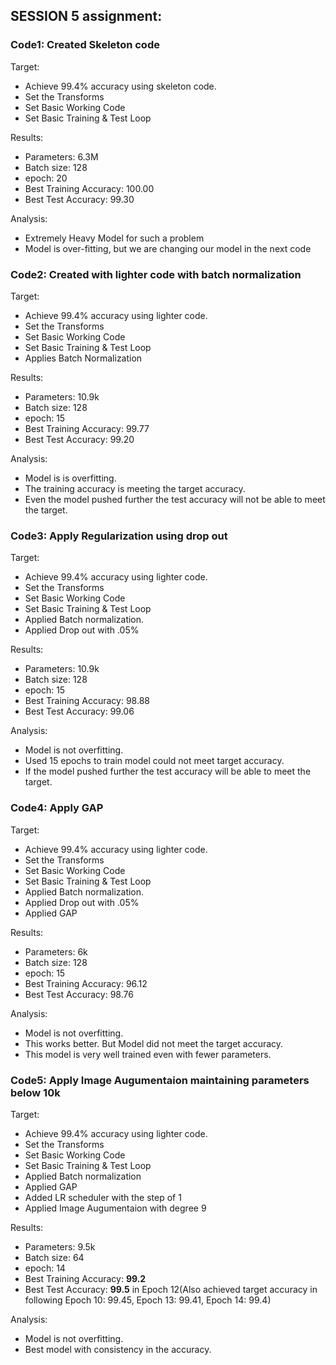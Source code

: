 ## SESSION 5 assignment:

### Code1: Created Skeleton code

Target:
  * Achieve 99.4% accuracy using skeleton code.
  * Set the Transforms
  * Set Basic Working Code
  * Set Basic Training  & Test Loop
  
Results:
  * Parameters: 6.3M
  * Batch size: 128
  * epoch: 20
  * Best Training Accuracy: 100.00
  * Best Test Accuracy: 99.30
  
Analysis:
  * Extremely Heavy Model for such a problem
  * Model is over-fitting, but we are changing our model in the next code
	
### Code2: Created with lighter code with batch normalization

Target:
  * Achieve 99.4% accuracy using lighter code.
  * Set the Transforms
  * Set Basic Working Code
  * Set Basic Training  & Test Loop
  * Applies Batch Normalization
  
Results:
  * Parameters: 10.9k
  * Batch size: 128
  * epoch: 15
  * Best Training Accuracy: 99.77
  * Best Test Accuracy: 99.20
  
Analysis:
  * Model is is overfitting.
  * The training accuracy is meeting the target accuracy.
  * Even the model pushed further the test accuracy will not be able to meet the target.
	
### Code3: Apply Regularization using drop out

Target:
  * Achieve 99.4% accuracy using lighter code.
  * Set the Transforms
  * Set Basic Working Code
  * Set Basic Training  & Test Loop
  * Applied Batch normalization.
  * Applied Drop out with .05%
  
Results:
  * Parameters: 10.9k
  * Batch size: 128
  * epoch: 15
  * Best Training Accuracy: 98.88
  * Best Test Accuracy: 99.06
  
Analysis:
  * Model is not overfitting.
  * Used 15 epochs to train model could not meet target accuracy.
  * If the model pushed further the test accuracy will be able to meet the target.
	
### Code4: Apply GAP

Target:
  * Achieve 99.4% accuracy using lighter code.
  * Set the Transforms
  * Set Basic Working Code
  * Set Basic Training  & Test Loop
  * Applied Batch normalization.
  * Applied Drop out with .05%
  * Applied GAP
  
Results:
  * Parameters: 6k
  * Batch size: 128
  * epoch: 15
  * Best Training Accuracy: 96.12
  * Best Test Accuracy: 98.76
  
Analysis:
  * Model is not overfitting.
  * This works better. But Model did not meet the target accuracy.
  * This model is very well trained even with fewer parameters.
	
### Code5: Apply Image Augumentaion maintaining parameters below 10k

Target:
  * Achieve 99.4% accuracy using lighter code.
  * Set the Transforms
  * Set Basic Working Code
  * Set Basic Training  & Test Loop
  * Applied Batch normalization
  * Applied GAP
  * Added LR scheduler with the step of 1
  * Applied Image Augumentaion with degree 9
  
Results:
  * Parameters: 9.5k
  * Batch size: 64
  * epoch: 14
  * Best Training Accuracy: **99.2**
  * Best Test Accuracy: **99.5** in Epoch 12(Also achieved target accuracy in following Epoch 10: 99.45, Epoch 13: 99.41, Epoch 14: 99.4)
  
Analysis:
  * Model is not overfitting.
  * Best model with consistency in the accuracy.